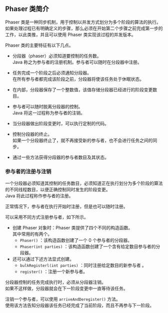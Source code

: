 ## Phaser 类简介
Phaser 类是一种同步机制，用于控制以并发方式划分为多个阶段的算法的执行。  
如果处理过程已有明确定义的步骤，那么必须在开始第二个步骤之前完成第一步的工作，以此类推，并且可以使用 Phaser 类实现该过程的并发版本。   

Phaser 类的主要特征有以下几点。
-	分段器（phaser）必须知道要控制的任务数。  
Java 称之为参与者的注册机制。参与者可以随时在分段器中注册。

-	任务完成一个阶段之后必须通知分段器。  
在所有参与者都完成该阶段之前，分段器将使该任务处于休眠状态。
-	在内部，分段器保存了一个整数值，该值存储分段器已经进行的阶段变更数目。
-	参与者可以随时脱离分段器的控制。  
Java 将这一过程称为参与者的注销。
-	当分段器做出阶段变更时，可以执行定制的代码。
-	控制分段器的终止。  
如果一个分段器终止了，就不再接受新的参与者，也不会进行任务之间的同步。
-	通过一些方法获得分段器的参与者数目及其状态。

### 参与者的注册与注销
一个分段器必须知道其控制的任务数目，必须知道正在执行划分为多个阶段的算法的不同线程数目，以便正确控制同时发生的阶段变更。  
Java 将此过程称作参与者的注册。  

正常情况下，参与者在执行开始时注册，但是也可以随时注册。

可以采用不同方式注册参与者，如下所示。
-	创建 Phaser 对象时：Phaser 类提供了四个不同的构造函数。  
其中常用的有两个。  
	-	`Phaser()` ：该构造函数创建了一个 0 个参与者的分段器。  
	-	`Phaser(int parties)` ：该构造函数创建了一个含有给定数目参与者的分段器。  
-	还可以通过下述方法显式创建。  
	-	`bulkRegisterl(int parties)` ：同时注册给定数目的新参与者 。  
	-	`register()` ：注册一个新参与者。    
	
分段器控制的任务完成执行时，必须从分段器注销。  
如果不这样做，分段器就会在下一阶段变更中一直等待该任务。  

注销一个参与者，可以使用 `arriveAndDeregister()` 方法。  
使用该方法告知分段器该任务已经完成了当前阶段，而且不再参与下一阶段。

